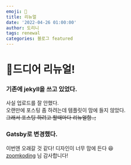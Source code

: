 ```yaml
---
emoji: 🎉
title: 리뉴얼
date: '2022-04-26 01:00:00'
author: 도리니
tags: renewal
categories: 블로그 featured
---
```



# 🎉드디어 리뉴얼!
### 기존에 jekyll을 쓰고 있었다.  
사실 업로드를 잘 안했다.  
오랜만에 포스팅 좀 하려는데 템플릿이 맘에 들지 않았다.  
~~그래서 포스팅 하려고 할때마다 리뉴얼함..;~~  


### Gatsby로 변경했다.
이번엔 오래갈 것 같다! 디자인이 너무 맘에 든다 😆  
[zoomkoding](https://github.com/zoomkoding) 님 감사합니다!
